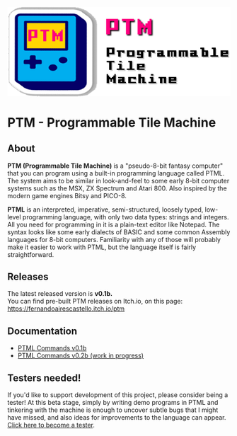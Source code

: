 ![PTM Logo](https://github.com/FernandoAiresCastello/PTM/blob/master/Images/logo.fw.png?raw=true)

# PTM - Programmable Tile Machine

## About
	
__PTM (Programmable Tile Machine)__ is a "pseudo-8-bit fantasy computer" that you can program using a built-in programming language called PTML. The system aims to be similar in look-and-feel to some early 8-bit computer systems such as the MSX, ZX Spectrum and Atari 800. Also inspired by the modern game engines Bitsy and PICO-8.

__PTML__ is an interpreted, imperative, semi-structured, loosely typed, low-level programming language, with only two data types: strings and integers. All you need for programming in it is a plain-text editor like Notepad. The syntax looks like some early dialects of BASIC and some common Assembly languages for 8-bit computers. Familiarity with any of those will probably make it easier to work with PTML, but the language itself is fairly straightforward.

## Releases

The latest released version is __v0.1b.__  
You can find pre-built PTM releases on Itch.io, on this page: https://fernandoairescastello.itch.io/ptm

## Documentation

- [PTML Commands v0.1b](https://docs.google.com/spreadsheets/d/1YwwevUD65kUNky194NmnlzqBe67nMvq3Hs2m6oJnqa8/edit?usp=sharing)
- [PTML Commands v0.2b (work in progress)](https://docs.google.com/spreadsheets/d/1uPhPh0LLgRmL87Uo9hDXGUhOOFIESIYAcZ_nJOlN2VI/edit?usp=sharing)

## Testers needed!

If you'd like to support development of this project, please consider being a tester! At this beta stage, simply by writing demo programs in PTML and tinkering with the machine is enough to uncover subtle bugs that I might have missed, and also ideas for improvements to the language can appear. [Click here to become a tester](https://github.com/FernandoAiresCastello/PTM/discussions/new?category=testers-welcome).
